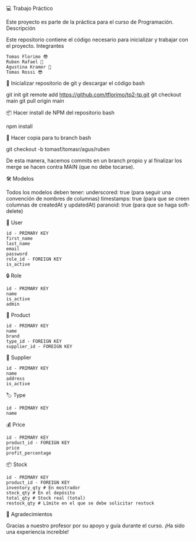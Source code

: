 💻 Trabajo Práctico

Este proyecto es parte de la práctica para el curso de Programación.
Descripción

Este repositorio contiene el código necesario para inicializar y trabajar con el proyecto.
Integrantes

    Tomas Florimo 😎
    Ruben Rafael 🌟
    Agustina Kramer 🌟
    Tomas Rossi 😎

🚀 Inicializar repositorio de git y descargar el código
bash

git init
git remote add https://github.com/tflorimo/tp2-tp.git
git checkout main
git pull origin main

📦 Hacer install de NPM del repositorio
bash

npm install

🌿 Hacer copia para tu branch
bash

git checkout -b tomasf/tomasr/agus/ruben

De esta manera, hacemos commits en un branch propio y al finalizar los merge se hacen contra MAIN (que no debe tocarse).

🛠️ Modelos

Todos los modelos deben tener: 
underscored: true (para seguir una convención de nombres de columnas)
timestamps: true (para que se creen columnas de createdAt y updatedAt)
paranoid: true (para que se haga soft-delete)

👤 User

    id - PRIMARY KEY
    first_name
    last_name
    email
    password
    role_id - FOREIGN KEY
    is_active

🔒 Role

    id - PRIMARY KEY
    name
    is_active
    admin

🛒 Product

    id - PRIMARY KEY
    name
    brand
    type_id - FOREIGN KEY
    supplier_id - FOREIGN KEY

🏢 Supplier

    id - PRIMARY KEY
    name
    address
    is_active

🏷️ Type

    id - PRIMARY KEY
    name

💰 Price

    id - PRIMARY KEY
    product_id - FOREIGN KEY
    price
    profit_percentage

📦 Stock

    id - PRIMARY KEY
    product_id - FOREIGN KEY
    inventory_qty # En mostrador
    stock_qty # En el depósito
    total_qty # Stock real (total)
    restock_qty # Límite en el que se debe solicitar restock

🙏 Agradecimientos

Gracias a nuestro profesor por su apoyo y guía durante el curso. ¡Ha sido una experiencia increíble!
